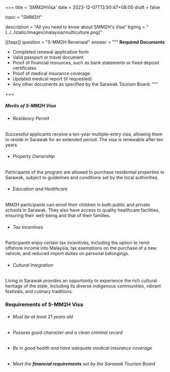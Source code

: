 +++
title = 'SMM2HVisa'
date = 2023-12-07T13:50:47+08:00
draft = false

topic = "SMM2H"

description = "All you need to know about SMM2H's Visa"
bgimg = "(../../static/images/malaysia/multiculture.png)"

[[faqs]]
question = "S-MM2H Renenwal"
answer = """
**Required Documents**
- Completed renewal application form
- Valid passport or travel document
- Proof of financial resources, such as bank statements or fixed deposit certificates
- Proof of medical insurance coverage.
- Updated medical report (if requested)
- Any other documents as specified by the Sarawak Tourism Board.
"""

+++

##### Merits of S-MM2H Visa

* ###### Residency Permit

Successful applicants receive a ten-year multiple-entry visa, allowing them to reside in Sarawak for an extended period. The visa is renewable after ten years.

* ###### Property Ownership

Participants of the program are allowed to purchase residential properties in Sarawak, subject to guidelines and conditions set by the local authorities.

* ###### Education and Healthcare

MM2H participants can enroll their children in both public and private schools in Sarawak. They also have access to quality healthcare facilities, ensuring their well-being and that of their families.

* ###### Tax Incentives

Participants enjoy certain tax incentives, including the option to remit offshore income into Malaysia, tax exemptions on the purchase of a new vehicle, and reduced import duties on personal belongings.

* ###### Cultural Integration

Living in Sarawak provides an opportunity to experience the rich cultural heritage of the state, including its diverse indigenous communities, vibrant festivals, and culinary traditions.

### Requirements of S-MM2H Visa

* ###### Must be at least 21 years old

* ###### Possess good character and a clean criminal record

* ###### Be in good health and have adequate medical insurance coverage

* ###### Meet the **financial requirements** set by the Sarawak Tourism Board


